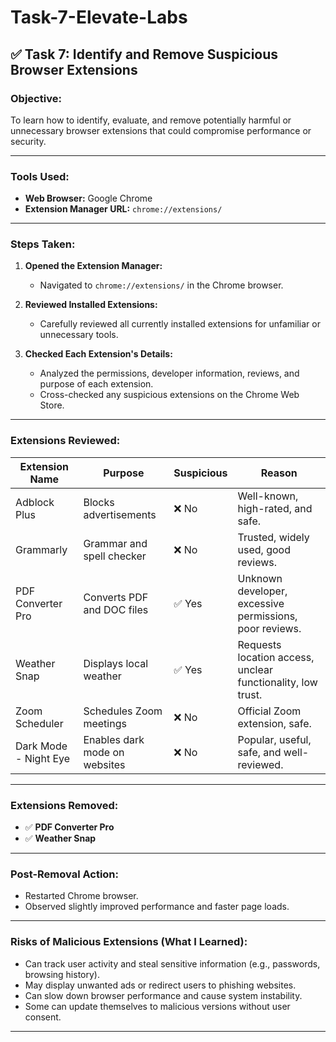 # Task-7-Elevate-Labs

## ✅ **Task 7: Identify and Remove Suspicious Browser Extensions**

### **Objective:**

To learn how to identify, evaluate, and remove potentially harmful or unnecessary browser extensions that could compromise performance or security.

---

### **Tools Used:**

* **Web Browser:** Google Chrome
* **Extension Manager URL:** `chrome://extensions/`

---

### **Steps Taken:**

1. **Opened the Extension Manager:**

   * Navigated to `chrome://extensions/` in the Chrome browser.

2. **Reviewed Installed Extensions:**

   * Carefully reviewed all currently installed extensions for unfamiliar or unnecessary tools.

3. **Checked Each Extension's Details:**

   * Analyzed the permissions, developer information, reviews, and purpose of each extension.
   * Cross-checked any suspicious extensions on the Chrome Web Store.

---

### **Extensions Reviewed:**

| **Extension Name**    | **Purpose**                   | **Suspicious** | **Reason**                                                  |
| --------------------- | ----------------------------- | -------------- | ----------------------------------------------------------- |
| Adblock Plus          | Blocks advertisements         | ❌ No           | Well-known, high-rated, and safe.                           |
| Grammarly             | Grammar and spell checker     | ❌ No           | Trusted, widely used, good reviews.                         |
| PDF Converter Pro     | Converts PDF and DOC files    | ✅ Yes          | Unknown developer, excessive permissions, poor reviews.     |
| Weather Snap          | Displays local weather        | ✅ Yes          | Requests location access, unclear functionality, low trust. |
| Zoom Scheduler        | Schedules Zoom meetings       | ❌ No           | Official Zoom extension, safe.                              |
| Dark Mode - Night Eye | Enables dark mode on websites | ❌ No           | Popular, useful, safe, and well-reviewed.                   |

---

### **Extensions Removed:**

* ✅ **PDF Converter Pro**
* ✅ **Weather Snap**

---

### **Post-Removal Action:**

* Restarted Chrome browser.
* Observed slightly improved performance and faster page loads.

---

### **Risks of Malicious Extensions (What I Learned):**

* Can track user activity and steal sensitive information (e.g., passwords, browsing history).
* May display unwanted ads or redirect users to phishing websites.
* Can slow down browser performance and cause system instability.
* Some can update themselves to malicious versions without user consent.

---

